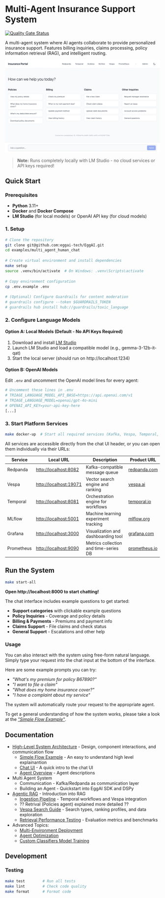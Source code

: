 # Multi-Agent Insurance Support System

[![Quality Gate Status](https://sonarcloud.io/api/project_badges/measure?project=eggai-tech_EggAI&metric=alert_status)](https://sonarcloud.io/summary/new_code?id=eggai-tech_EggAI)

A multi-agent system where AI agents collaborate to provide personalized insurance support. Features billing inquiries, claims processing, policy information retrieval (RAG), and intelligent routing.

![Chat UI Screenshot](https://raw.githubusercontent.com/eggai-tech/EggAI/refs/heads/main/docs/docs/assets/support-chat.png)

> **Note:** Runs completely locally with LM Studio - no cloud services or API keys required!

## Quick Start

### Prerequisites

- **Python** 3.11+
- **Docker** and **Docker Compose**
- **LM Studio** (for local models) or OpenAI API key (for cloud models)

### 1. Setup

```bash
# Clone the repository
git clone git@github.com:eggai-tech/EggAI.git
cd examples/multi_agent_human_chat

# Create virtual environment and install dependencies
make setup
source .venv/bin/activate  # On Windows: .venv\Scripts\activate

# Copy environment configuration
cp .env.example .env

# (Optional) Configure Guardrails for content moderation
# guardrails configure --token $GUARDRAILS_TOKEN
# guardrails hub install hub://guardrails/toxic_language
```

### 2. Configure Language Models

#### Option A: Local Models (Default - No API Keys Required)

1. Download and install [LM Studio](https://lmstudio.ai/)
2. Launch LM Studio and load a compatible model (e.g., gemma-3-12b-it-qat)
3. Start the local server (should run on http://localhost:1234)

#### Option B: OpenAI Models

Edit `.env` and uncomment the OpenAI model lines for every agent:

```bash
# Uncomment these lines in .env
# TRIAGE_LANGUAGE_MODEL_API_BASE=https://api.openai.com/v1
# TRIAGE_LANGUAGE_MODEL=openai/gpt-4o-mini
# OPENAI_API_KEY=your-api-key-here
[...]
```

### 3. Start Platform Services

```bash
make docker-up  # Start all required services (Kafka, Vespa, Temporal, etc.)
```

All services are accessible directly from the chat UI header, or you can open them individually via their URLs:

| Service     | Local URL                            | Description                            | Product URL                              |
|-------------|--------------------------------------|----------------------------------------|-------------------------------------------|
| Redpanda    | [http://localhost:8082](http://localhost:8082)   | Kafka-compatible message queue         | [redpanda.com](https://redpanda.com)       |
| Vespa       | [http://localhost:19071](http://localhost:19071) | Vector search engine and ranking       | [vespa.ai](https://vespa.ai)               |
| Temporal    | [http://localhost:8081](http://localhost:8081)   | Orchestration engine for workflows     | [temporal.io](https://temporal.io)         |
| MLflow      | [http://localhost:5001](http://localhost:5001)   | Machine learning experiment tracking   | [mlflow.org](https://mlflow.org)           |
| Grafana     | [http://localhost:3000](http://localhost:3000)   | Visualization and dashboarding tool    | [grafana.com](https://grafana.com)         |
| Prometheus  | [http://localhost:9090](http://localhost:9090)   | Metrics collection and time-series DB  | [prometheus.io](https://prometheus.io)     |

## Run the System

```bash
make start-all
```

**Open http://localhost:8000 to start chatting!**

The chat interface includes example questions to get started:

- **Support categories** with clickable example questions
- **Policy Inquiries** - Coverage and policy details
- **Billing & Payments** - Premiums and payment info  
- **Claims Support** - File claims and check status
- **General Support** - Escalations and other help

### Usage

You can also interact with the system using free-form natural language.  
Simply type your request into the chat input at the bottom of the interface.

Here are some example prompts you can try:

- _"What's my premium for policy B67890?"_
- _"I want to file a claim"_
- _"What does my home insurance cover?"_
- _"I have a complaint about my service"_

The system will automatically route your request to the appropriate agent.

To get a general understanding of how the system works, please take a look at the  [_"Simple Flow Example"_](docs/simple_example_flow.md).

## Documentation

- [High-Level System Architecture](docs/system-architecture.md) - Design, component interactions, and communication flow
  - [Simple Flow Example](docs/simple_example_flow.md) - An easy to understand high level explainantion
  - [Chat UI](docs/ui.md) - A quick intro to the chat UI
  - [Agent Overview](docs/agents-overview.md) - Agent descriptions
- Multi Agent System
  - Communication - Kafka/Redpanda as communication layer
  - Building an Agent - Quickstart into EggAI SDK and DSPy
- [Agentic RAG](docs/agentic-rag.md) - Introduction into RAG
  - [Ingestion Pipeline](docs/ingestion-pipeline.md) - Temporal workflows and Vespa integration
  - ?? Retrival (Policies agent) explained more detailed ??
  - [Vespa Search Guide](docs/vespa-search-guide.md) - Search types, ranking profiles, and data exploration
  - [Retrieval Performance Testing](docs/retrieval-performance-testing.md) - Evaluation metrics and benchmarks
- Advanced Topics:
  - [Multi-Environment Deployment](docs/advanced-topics//multi-environment-deployment.md)
  - [Agent Optimization](docs/advanced-topics/agent-optimization.md)
  - [Custom Classifiers Model Training](docs/advanced-topics/model-training.md)

## Development

### Testing

```bash
make test        # Run all tests
make lint        # Check code quality
make format      # Format code
```
